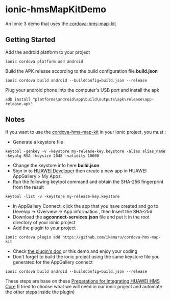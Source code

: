 # ionic-hmsMapKitDemo
An Ionic 3 demo that uses the [cordova-hms-map-kit](https://github.com/ikamaru/cordova-hms-map-kit)

## Getting Started
Add the android platform to your project
```
ionic cordova platform add android
```
Build the APK release according to the build configuration file **build.json**
```
ionic cordova build android --buildConfig=build.json --release
```
Plug your android phone into the computer's USB port and install the apk
```
adb install "platforms\android\app\build\outputs\apk\release\app-release.apk"
```

## Notes
If you want to use the [cordova-hms-map-kit](https://github.com/ikamaru/cordova-hms-map-kit) in your ionic project, you must :
 
* Generate a keystore file 
```
keytool -genkey -v -keystore my-release-key.keystore -alias alias_name -keyalg RSA -keysize 2048 -validity 10000
```
* Change the keystore info here **build.json**
* Sign in to [HUAWEI Developer](https://developer.huawei.com/consumer/en/console) then create a new app in HUAWEI AppGallery > My Apps.
* Run the following keytool command and obtain the SHA-256 fingerprint from the result
```
keytool -list -v -keystore my-release-key.keystore
```
* In AppGallery Connect, click the app that you have created and go to Develop -> Overview -> App information , then Insert the SHA-256 
* Download the **agconnect-services.json** file and put it in the root directory of your ionic project
* Add the plugin to your project
```
ionic cordova plugin add https://github.com/ikamaru/cordova-hms-map-kit
```
* Check [the plugin's doc](https://github.com/ikamaru/cordova-hms-map-kit#readme) or this demo and enjoy your coding
* Don't forget to build the ionic project using the same keystore file you generated for the AppGallery connect
```
ionic cordova build android --buildConfig=build.json --release
```

These steps are base on these [Preparations for Integrating HUAWEI HMS Core](https://developer.huawei.com/consumer/en/codelab/HMSPreparation/index.html#0) (I tried to choose what we will need in our ionic project and automate the other steps inside the plugin)
